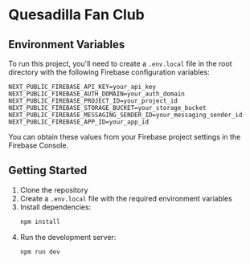 # Quesadilla Fan Club

## Environment Variables

To run this project, you'll need to create a `.env.local` file in the root directory with the following Firebase configuration variables:

```env
NEXT_PUBLIC_FIREBASE_API_KEY=your_api_key
NEXT_PUBLIC_FIREBASE_AUTH_DOMAIN=your_auth_domain
NEXT_PUBLIC_FIREBASE_PROJECT_ID=your_project_id
NEXT_PUBLIC_FIREBASE_STORAGE_BUCKET=your_storage_bucket
NEXT_PUBLIC_FIREBASE_MESSAGING_SENDER_ID=your_messaging_sender_id
NEXT_PUBLIC_FIREBASE_APP_ID=your_app_id
```

You can obtain these values from your Firebase project settings in the Firebase Console.

## Getting Started

1. Clone the repository
2. Create a `.env.local` file with the required environment variables
3. Install dependencies:
   ```bash
   npm install
   ```
4. Run the development server:
   ```bash
   npm run dev
   ``` 